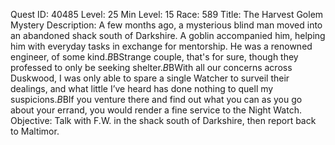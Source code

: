 Quest ID: 40485
Level: 25
Min Level: 15
Race: 589
Title: The Harvest Golem Mystery
Description: A few months ago, a mysterious blind man moved into an abandoned shack south of Darkshire. A goblin accompanied him, helping him with everyday tasks in exchange for mentorship. He was a renowned engineer, of some kind.$B$BStrange couple, that's for sure, though they professed to only be seeking shelter.$B$BWith all our concerns across Duskwood, I was only able to spare a single Watcher to surveil their dealings, and what little I’ve heard has done nothing to quell my suspicions.$B$BIf you venture there and find out what you can as you go about your errand, you would render a fine service to the Night Watch.
Objective: Talk with F.W. in the shack south of Darkshire, then report back to Maltimor.
